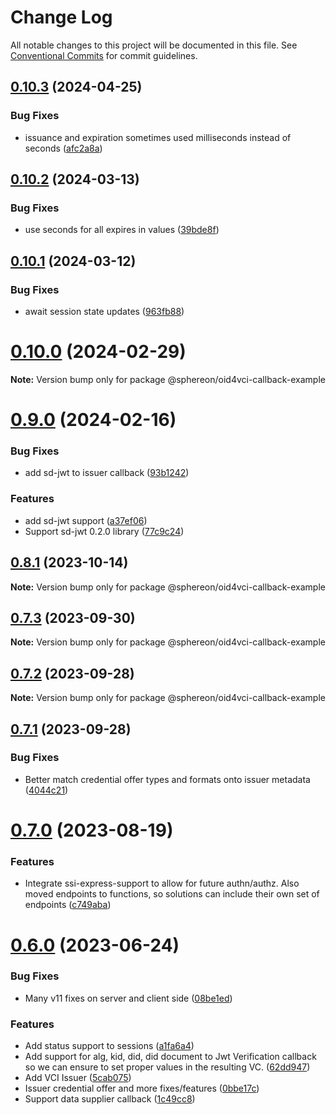 # Change Log

All notable changes to this project will be documented in this file.
See [Conventional Commits](https://conventionalcommits.org) for commit guidelines.

## [0.10.3](https://github.com/Sphereon-Opensource/OID4VCI/compare/v0.10.2...v0.10.3) (2024-04-25)

### Bug Fixes

- issuance and expiration sometimes used milliseconds instead of seconds ([afc2a8a](https://github.com/Sphereon-Opensource/OID4VCI/commit/afc2a8a9171bae7e30ed7c7d9bd094d8cbd49b80))

## [0.10.2](https://github.com/Sphereon-Opensource/OID4VCI/compare/v0.10.1...v0.10.2) (2024-03-13)

### Bug Fixes

- use seconds for all expires in values ([39bde8f](https://github.com/Sphereon-Opensource/OID4VCI/commit/39bde8f835a96509727f54cbdf2d4db9fa08df8b))

## [0.10.1](https://github.com/Sphereon-Opensource/OID4VCI/compare/v0.10.0...v0.10.1) (2024-03-12)

### Bug Fixes

- await session state updates ([963fb88](https://github.com/Sphereon-Opensource/OID4VCI/commit/963fb88201af15ccfce189bb3ac7eedc846833d0))

# [0.10.0](https://github.com/Sphereon-Opensource/OID4VCI/compare/v0.9.0...v0.10.0) (2024-02-29)

**Note:** Version bump only for package @sphereon/oid4vci-callback-example

# [0.9.0](https://github.com/Sphereon-Opensource/OID4VCI/compare/v0.8.1...v0.9.0) (2024-02-16)

### Bug Fixes

- add sd-jwt to issuer callback ([93b1242](https://github.com/Sphereon-Opensource/OID4VCI/commit/93b1242d99dc21400c337b2f552a9f2da9da375c))

### Features

- add sd-jwt support ([a37ef06](https://github.com/Sphereon-Opensource/OID4VCI/commit/a37ef06d38fdc7a6d5acc372cd2da8935b4c414e))
- Support sd-jwt 0.2.0 library ([77c9c24](https://github.com/Sphereon-Opensource/OID4VCI/commit/77c9c246ac994dff1b0ca80eb42819bf9bb1844a))

## [0.8.1](https://github.com/Sphereon-Opensource/OID4VCI/compare/v0.7.3...v0.8.1) (2023-10-14)

**Note:** Version bump only for package @sphereon/oid4vci-callback-example

## [0.7.3](https://github.com/Sphereon-Opensource/OID4VCI/compare/v0.7.2...v0.7.3) (2023-09-30)

**Note:** Version bump only for package @sphereon/oid4vci-callback-example

## [0.7.2](https://github.com/Sphereon-Opensource/OID4VCI/compare/v0.7.1...v0.7.2) (2023-09-28)

**Note:** Version bump only for package @sphereon/oid4vci-callback-example

## [0.7.1](https://github.com/Sphereon-Opensource/OID4VCI/compare/v0.7.0...v0.7.1) (2023-09-28)

### Bug Fixes

- Better match credential offer types and formats onto issuer metadata ([4044c21](https://github.com/Sphereon-Opensource/OID4VCI/commit/4044c2175b4cbee16f44c8bb5499bba249ca4993))

# [0.7.0](https://github.com/Sphereon-Opensource/OID4VCI/compare/v0.6.0...v0.7.0) (2023-08-19)

### Features

- Integrate ssi-express-support to allow for future authn/authz. Also moved endpoints to functions, so solutions can include their own set of endpoints ([c749aba](https://github.com/Sphereon-Opensource/OID4VCI/commit/c749ababd4bec567d6aeeda49b76f195ec792201))

# [0.6.0](https://github.com/Sphereon-Opensource/OID4VCI/compare/v0.4.0...v0.6.0) (2023-06-24)

### Bug Fixes

- Many v11 fixes on server and client side ([08be1ed](https://github.com/Sphereon-Opensource/OID4VCI/commit/08be1ed009fb80e910cffa2e4cf376758798b27e))

### Features

- Add status support to sessions ([a1fa6a4](https://github.com/Sphereon-Opensource/OID4VCI/commit/a1fa6a4c569c36951e1a7cedb632aa0b22104448))
- Add support for alg, kid, did, did document to Jwt Verification callback so we can ensure to set proper values in the resulting VC. ([62dd947](https://github.com/Sphereon-Opensource/OID4VCI/commit/62dd947d0e09360719e6f704db33d766dff2363a))
- Add VCI Issuer ([5cab075](https://github.com/Sphereon-Opensource/OID4VCI/commit/5cab07534e7a8b340f7a05343f56fbf091d64738))
- Issuer credential offer and more fixes/features ([0bbe17c](https://github.com/Sphereon-Opensource/OID4VCI/commit/0bbe17c13de4df95e2fd79b3470a746cc7a5374a))
- Support data supplier callback ([1c49cc8](https://github.com/Sphereon-Opensource/OID4VCI/commit/1c49cc80cfd83115956c7e9a040e12e814724e72))
